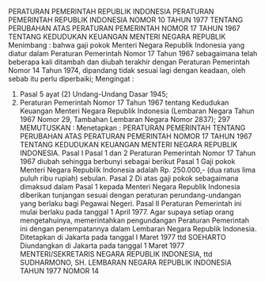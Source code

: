  PERATURAN PEMERINTAH REPUBLIK INDONESIA PERATURAN PEMERINTAH REPUBLIK INDONESIA NOMOR 10 TAHUN 1977 TENTANG PERUBAHAN ATAS PERATURAN PEMERINTAH NOMOR 17 TAHUN 1967 TENTANG KEDUDUKAN KEUANGAN MENTERI NEGARA REPUBLIK
Menimbang :
 bahwa gaji pokok Menteri Negara Republik Indonesia yang diatur dalam Peraturan Pemerintah Nomor 17 Tahun 1967 sebagaimana telah beberapa kali ditambah dan diubah terakhir dengan Peraturan Pemerintah Nomor 14 Tahun 1974, dipandang tidak sesuai lagi dengan keadaan, oleh sebab itu perlu diperbaiki;
Mengingat :

1. Pasal 5 ayat (2) Undang-Undang Dasar 1945;
2. Peraturan Pemerintah Nomor 17 Tahun 1967 tentang Kedudukan Keuangan Menteri Negara Republik Indonesia (Lembaran Negara Tahun 1967 Nomor 29, Tambahan Lembaran Negara Nomor 2837); 297
MEMUTUSKAN :
 Menetapkan : PERATURAN PEMERINTAH TENTANG PERUBAHAN ATAS PERATURAN PEMERINTAH NOMOR 17 TAHUN 1967 TENTANG KEDUDUKAN KEUANGAN MENTERI NEGARA REPUBLIK INDONESIA.
Pasal I
Pasal 1 dan 2 Peraturan Pemerintah Nomor 17 Tahun 1967 diubah sehingga berbunyi sebagai berikut
Pasal 1
Gaji pokok Menteri Negara Republik Indonesia adalah Rp. 250.000,- (dua ratus lima puluh ribu rupiah) sebulan.
Pasal 2
Di atas gaji pokok sebagaimana dimaksud dalam Pasal 1 kepada Menteri Negara Republik Indonesia diberikan tunjangan sesuai dengan peraturan perundang-undangan yang berlaku bagi Pegawai Negeri.
Pasal II
Peraturan Pemerintah ini mulai berlaku pada tanggal 1 April 1977. Agar supaya setiap orang mengetahuinya, memerintahkan pengundangan Peraturan Pemerintah ini dengan penempatannya dalam Lembaran Negara Republik Indonesia. Ditetapkan di Jakarta pada tanggal I Maret 1977 ttd SOEHARTO Diundangkan di Jakarta pada tanggal 1 Maret 1977 MENTERI/SEKRETARIS NEGARA REPUBLIK INDONESIA, ttd SUDHARMONO, SH. LEMBARAN NEGARA REPUBLIK INDONESIA TAHUN 1977 NOMOR 14